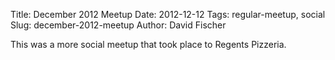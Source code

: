 Title: December 2012 Meetup
Date: 2012-12-12
Tags: regular-meetup, social
Slug: december-2012-meetup
Author: David Fischer

This was a more social meetup that took place to Regents Pizzeria.
